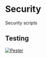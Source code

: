 # Security

Security scripts

## Testing

[![Pester](https://github.com/ergo3114/ScanDir/actions/workflows/Pester.yml/badge.svg)](https://github.com/ergo3114/ScanDir/actions/workflows/Pester.yml)
